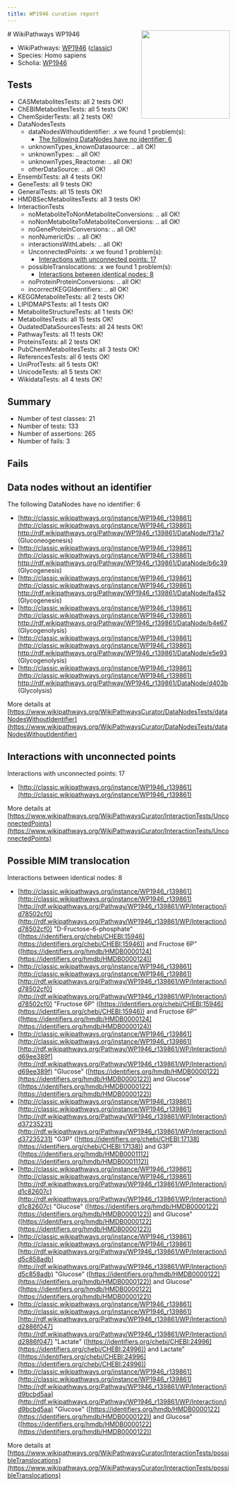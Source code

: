 ```yaml
---
title: WP1946 curation report
---
```


<img style="float: right; width: 200px" src="https://upload.wikimedia.org/wikipedia/commons/thumb/8/83/Wplogo_with_text_500.png/640px-Wplogo_with_text_500.png" />
# WikiPathways WP1946

* WikiPathways: [WP1946](https://wikipathways.org/pathways/WP1946) ([classic](https://classic.wikipathways.org/instance/WP1946))
* Species: Homo sapiens
* Scholia: [WP1946](https://scholia.toolforge.org/wikipathways/WP1946)
## Tests
* CASMetabolitesTests: all 2 tests OK!
* ChEBIMetabolitesTests: all 5 tests OK!
* ChemSpiderTests: all 2 tests OK!
* DataNodesTests
    * dataNodesWithoutIdentifier: .x we found 1 problem(s):
        * [The following DataNodes have no identifier: 6](#d2d32fa5)
    * unknownTypes_knownDatasource: .. all OK!
    * unknownTypes: .. all OK!
    * unknownTypes_Reactome: .. all OK!
    * otherDataSource: .. all OK!
* EnsemblTests: all 4 tests OK!
* GeneTests: all 9 tests OK!
* GeneralTests: all 15 tests OK!
* HMDBSecMetabolitesTests: all 3 tests OK!
* InteractionTests
    * noMetaboliteToNonMetaboliteConversions: .. all OK!
    * noNonMetaboliteToMetaboliteConversions: .. all OK!
    * noGeneProteinConversions: .. all OK!
    * nonNumericIDs: .. all OK!
    * interactionsWithLabels: .. all OK!
    * UnconnectedPoints: .x we found 1 problem(s):
        * [Interactions with unconnected points: 17](#7f1d407e)
    * possibleTranslocations: .x we found 1 problem(s):
        * [Interactions between identical nodes: 8](#1c11820d)
    * noProteinProteinConversions: .. all OK!
    * incorrectKEGGIdentifiers: .. all OK!
* KEGGMetaboliteTests: all 2 tests OK!
* LIPIDMAPSTests: all 1 tests OK!
* MetaboliteStructureTests: all 1 tests OK!
* MetabolitesTests: all 15 tests OK!
* OudatedDataSourcesTests: all 24 tests OK!
* PathwayTests: all 11 tests OK!
* ProteinsTests: all 2 tests OK!
* PubChemMetabolitesTests: all 3 tests OK!
* ReferencesTests: all 6 tests OK!
* UniProtTests: all 5 tests OK!
* UnicodeTests: all 5 tests OK!
* WikidataTests: all 4 tests OK!


## Summary

* Number of test classes: 21
* Number of tests: 133
* Number of assertions: 265
* Number of fails: 3

## Fails

<a name="d2d32fa5" />

## Data nodes without an identifier

The following DataNodes have no identifier: 6

* [http://classic.wikipathways.org/instance/WP1946_r139861](http://classic.wikipathways.org/instance/WP1946_r139861) http://rdf.wikipathways.org/Pathway/WP1946_r139861/DataNode/f31a7 (Gluconeogenesis)
* [http://classic.wikipathways.org/instance/WP1946_r139861](http://classic.wikipathways.org/instance/WP1946_r139861) http://rdf.wikipathways.org/Pathway/WP1946_r139861/DataNode/b6c39 (Glycogenesis)
* [http://classic.wikipathways.org/instance/WP1946_r139861](http://classic.wikipathways.org/instance/WP1946_r139861) http://rdf.wikipathways.org/Pathway/WP1946_r139861/DataNode/fa452 (Glycogenesis)
* [http://classic.wikipathways.org/instance/WP1946_r139861](http://classic.wikipathways.org/instance/WP1946_r139861) http://rdf.wikipathways.org/Pathway/WP1946_r139861/DataNode/b4e67 (Glycogenolysis)
* [http://classic.wikipathways.org/instance/WP1946_r139861](http://classic.wikipathways.org/instance/WP1946_r139861) http://rdf.wikipathways.org/Pathway/WP1946_r139861/DataNode/e5e93 (Glycogenolysis)
* [http://classic.wikipathways.org/instance/WP1946_r139861](http://classic.wikipathways.org/instance/WP1946_r139861) http://rdf.wikipathways.org/Pathway/WP1946_r139861/DataNode/d403b (Glycolysis)


More details at [https://www.wikipathways.org/WikiPathwaysCurator/DataNodesTests/dataNodesWithoutIdentifier](https://www.wikipathways.org/WikiPathwaysCurator/DataNodesTests/dataNodesWithoutIdentifier)

<a name="7f1d407e" />

## Interactions with unconnected points

Interactions with unconnected points: 17

* [http://classic.wikipathways.org/instance/WP1946_r139861](http://classic.wikipathways.org/instance/WP1946_r139861)


More details at [https://www.wikipathways.org/WikiPathwaysCurator/InteractionTests/UnconnectedPoints](https://www.wikipathways.org/WikiPathwaysCurator/InteractionTests/UnconnectedPoints)

<a name="1c11820d" />

## Possible MIM translocation

Interactions between identical nodes: 8

* [http://classic.wikipathways.org/instance/WP1946_r139861](http://classic.wikipathways.org/instance/WP1946_r139861) [http://rdf.wikipathways.org/Pathway/WP1946_r139861/WP/Interaction/id78502cf0](http://rdf.wikipathways.org/Pathway/WP1946_r139861/WP/Interaction/id78502cf0) "D-Fructose-6-phosphate" ([https://identifiers.org/chebi/CHEBI:15946](https://identifiers.org/chebi/CHEBI:15946)) and 
Fructose 6P" ([https://identifiers.org/hmdb/HMDB0000124](https://identifiers.org/hmdb/HMDB0000124))
* [http://classic.wikipathways.org/instance/WP1946_r139861](http://classic.wikipathways.org/instance/WP1946_r139861) [http://rdf.wikipathways.org/Pathway/WP1946_r139861/WP/Interaction/id78502cf0](http://rdf.wikipathways.org/Pathway/WP1946_r139861/WP/Interaction/id78502cf0) "Fructose 6P" ([https://identifiers.org/chebi/CHEBI:15946](https://identifiers.org/chebi/CHEBI:15946)) and 
Fructose 6P" ([https://identifiers.org/hmdb/HMDB0000124](https://identifiers.org/hmdb/HMDB0000124))
* [http://classic.wikipathways.org/instance/WP1946_r139861](http://classic.wikipathways.org/instance/WP1946_r139861) [http://rdf.wikipathways.org/Pathway/WP1946_r139861/WP/Interaction/id69ee389f](http://rdf.wikipathways.org/Pathway/WP1946_r139861/WP/Interaction/id69ee389f) "Glucose" ([https://identifiers.org/hmdb/HMDB0000122](https://identifiers.org/hmdb/HMDB0000122)) and 
Glucose" ([https://identifiers.org/hmdb/HMDB0000122](https://identifiers.org/hmdb/HMDB0000122))
* [http://classic.wikipathways.org/instance/WP1946_r139861](http://classic.wikipathways.org/instance/WP1946_r139861) [http://rdf.wikipathways.org/Pathway/WP1946_r139861/WP/Interaction/id37235231](http://rdf.wikipathways.org/Pathway/WP1946_r139861/WP/Interaction/id37235231) "G3P" ([https://identifiers.org/chebi/CHEBI:17138](https://identifiers.org/chebi/CHEBI:17138)) and 
G3P" ([https://identifiers.org/hmdb/HMDB0001112](https://identifiers.org/hmdb/HMDB0001112))
* [http://classic.wikipathways.org/instance/WP1946_r139861](http://classic.wikipathways.org/instance/WP1946_r139861) [http://rdf.wikipathways.org/Pathway/WP1946_r139861/WP/Interaction/id1c82607c](http://rdf.wikipathways.org/Pathway/WP1946_r139861/WP/Interaction/id1c82607c) "Glucose" ([https://identifiers.org/hmdb/HMDB0000122](https://identifiers.org/hmdb/HMDB0000122)) and 
Glucose" ([https://identifiers.org/hmdb/HMDB0000122](https://identifiers.org/hmdb/HMDB0000122))
* [http://classic.wikipathways.org/instance/WP1946_r139861](http://classic.wikipathways.org/instance/WP1946_r139861) [http://rdf.wikipathways.org/Pathway/WP1946_r139861/WP/Interaction/id5c858adb](http://rdf.wikipathways.org/Pathway/WP1946_r139861/WP/Interaction/id5c858adb) "Glucose" ([https://identifiers.org/hmdb/HMDB0000122](https://identifiers.org/hmdb/HMDB0000122)) and 
Glucose" ([https://identifiers.org/hmdb/HMDB0000122](https://identifiers.org/hmdb/HMDB0000122))
* [http://classic.wikipathways.org/instance/WP1946_r139861](http://classic.wikipathways.org/instance/WP1946_r139861) [http://rdf.wikipathways.org/Pathway/WP1946_r139861/WP/Interaction/id2886f047](http://rdf.wikipathways.org/Pathway/WP1946_r139861/WP/Interaction/id2886f047) "Lactate" ([https://identifiers.org/chebi/CHEBI:24996](https://identifiers.org/chebi/CHEBI:24996)) and 
Lactate" ([https://identifiers.org/chebi/CHEBI:24996](https://identifiers.org/chebi/CHEBI:24996))
* [http://classic.wikipathways.org/instance/WP1946_r139861](http://classic.wikipathways.org/instance/WP1946_r139861) [http://rdf.wikipathways.org/Pathway/WP1946_r139861/WP/Interaction/id9bcbd5aa](http://rdf.wikipathways.org/Pathway/WP1946_r139861/WP/Interaction/id9bcbd5aa) "Glucose" ([https://identifiers.org/hmdb/HMDB0000122](https://identifiers.org/hmdb/HMDB0000122)) and 
Glucose" ([https://identifiers.org/hmdb/HMDB0000122](https://identifiers.org/hmdb/HMDB0000122))


More details at [https://www.wikipathways.org/WikiPathwaysCurator/InteractionTests/possibleTranslocations](https://www.wikipathways.org/WikiPathwaysCurator/InteractionTests/possibleTranslocations)

